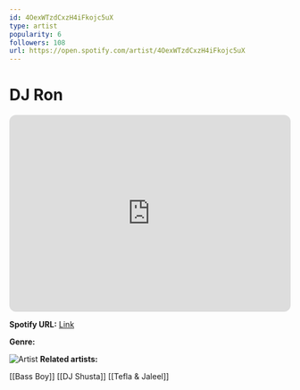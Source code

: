 ```yaml
---
id: 4OexWTzdCxzH4iFkojc5uX
type: artist
popularity: 6
followers: 108
url: https://open.spotify.com/artist/4OexWTzdCxzH4iFkojc5uX
---
```

# DJ Ron

<iframe style="border-radius:12px" src="https://open.spotify.com/embed/artist/4OexWTzdCxzH4iFkojc5uX" width="100%" height="352" frameBorder="0" allowfullscreen="" allow="autoplay; clipboard-write; encrypted-media; fullscreen; picture-in-picture" loading="lazy"></iframe>

**Spotify URL:** [Link](https://open.spotify.com/artist/4OexWTzdCxzH4iFkojc5uX)

**Genre:** 

![Artist](https://i.scdn.co/image/ab6761610000e5eb02bd1ff5b66981410ffbd461)
**Related artists:**

[[Bass Boy]]
[[DJ Shusta]]
[[Tefla & Jaleel]]
